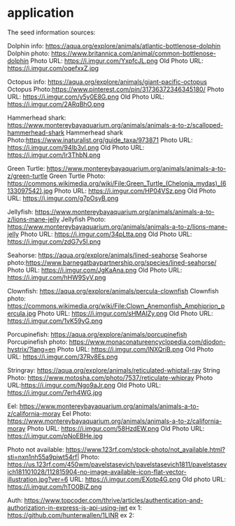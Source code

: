 # application

The seed information sources:

  Dolphin info: https://aqua.org/explore/animals/atlantic-bottlenose-dolphin
  Dolphin photo: https://www.britannica.com/animal/common-bottlenose-dolphin
  Photo URL: https://i.imgur.com/YxpfcJL.png
  Old Photo URL: https://i.imgur.com/oqefxxZ.jpg


  Octopus info: https://aqua.org/explore/animals/giant-pacific-octopus
  Octopus Photo:https://www.pinterest.com/pin/31736372346345180/
  Photo URL: https://i.imgur.com/y5y0E8G.png
  Old Photo URL: https://i.imgur.com/2ARqBhO.png

  Hammerhead shark: https://www.montereybayaquarium.org/animals/animals-a-to-z/scalloped-hammerhead-shark
  Hammerhead shark Photo:https://www.inaturalist.org/guide_taxa/973871
  Photo URL: https://i.imgur.com/94Ib3vl.png
  Old Photo URL: https://i.imgur.com/lr3ThbN.png


  Green Turtle: https://www.montereybayaquarium.org/animals/animals-a-to-z/green-turtle
  Green Turtle Photo: https://commons.wikimedia.org/wiki/File:Green_Turtle_(Chelonia_mydas)_(6133097542).jpg
  Photo URL: https://i.imgur.com/HP04VSz.png
  Old Photo URL: https://i.imgur.com/g7pOsyB.png


  Jellyfish: https://www.montereybayaquarium.org/animals/animals-a-to-z/lions-mane-jelly
  Jellyfish Photo: https://www.montereybayaquarium.org/animals/animals-a-to-z/lions-mane-jelly
  Photo URL: https://i.imgur.com/34pLtta.png
  Old Photo URL: https://i.imgur.com/zdG7v5I.png


  Seahorse: https://aqua.org/explore/animals/lined-seahorse
  Seahorse photo:https://www.barnegatbaypartnership.org/species/lined-seahorse/
  Photo URL: https://i.imgur.com/JgKaAna.png
  Old Photo URL: https://i.imgur.com/hHW9SyV.png


  Clownfish: https://aqua.org/explore/animals/percula-clownfish
  Clownfish photo: https://commons.wikimedia.org/wiki/File:Clown_Anemonfish_Amphiprion_percula.jpg
  Photo URL: https://i.imgur.com/sHMAIZy.png
  Old Photo URL: https://i.imgur.com/1vK59yG.png


  Porcupinefish: https://aqua.org/explore/animals/porcupinefish
  Porcupinefish photo: https://www.monaconatureencyclopedia.com/diodon-hystrix/?lang=en
  Photo URL: https://i.imgur.com/lNXQriB.png
  Old Photo URL: https://i.imgur.com/37Rv8Es.png


  Stringray: https://aqua.org/explore/animals/reticulated-whiptail-ray
  String Photo: https://www.motosha.com/photo/7537/reticulate-whipray
  Photo URL:https://i.imgur.com/Ngo9aJr.png
  Old Photo URL: https://i.imgur.com/7erh4WG.jpg


  Eel: https://www.montereybayaquarium.org/animals/animals-a-to-z/california-moray
  Eel Photo: https://www.montereybayaquarium.org/animals/animals-a-to-z/california-moray
  Photo URL: https://i.imgur.com/58HzdEW.png
  Old Photo URL: https://i.imgur.com/pNoEBHe.jpg


  Photo not available: https://www.123rf.com/stock-photo/not_available.html?sti=nxn1nh55a9piwt54rf|
  Photo: https://us.123rf.com/450wm/pavelstasevich/pavelstasevich1811/pavelstasevich181101028/112815904-no-image-available-icon-flat-vector-illustration.jpg?ver=6
  URL: https://i.imgur.com/EXotp4G.png
  Old photo URL: https://i.imgur.com/hTO0BjZ.png



  Auth:
  https://www.topcoder.com/thrive/articles/authentication-and-authorization-in-express-js-api-using-jwt
  ex 1: https://github.com/hunterwallen/1LINR
  ex 2: 
